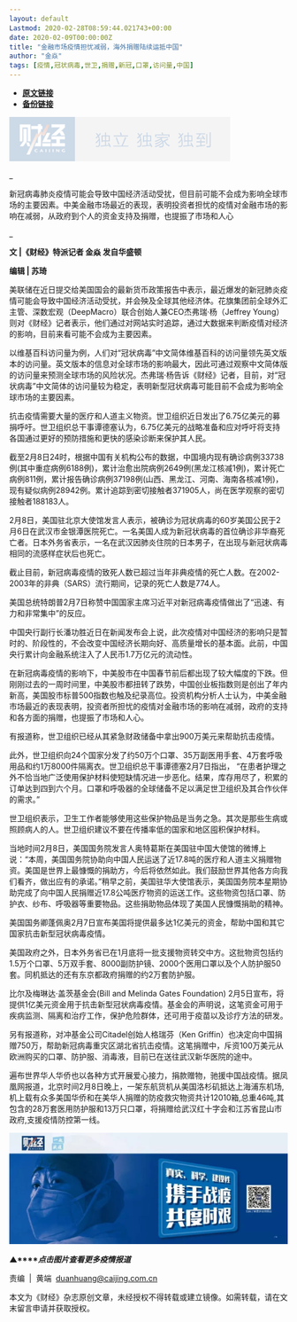 ```yaml
---
layout: default
Lastmod: 2020-02-28T08:59:44.021743+00:00
date: 2020-02-09T00:00:00Z
title: "金融市场疫情担忧减弱，海外捐赠陆续运抵中国"
author: "金焱"
tags: [疫情,冠状病毒,世卫,捐赠,新冠,口罩,访问量,中国]
---
```


* [**原文链接**](http://mp.weixin.qq.com/s?__biz=MjM5NDU5NTM4MQ==&mid=2653353861&idx=4&sn=62a641a415c64616963fc156d59fd316&chksm=bd5700df8a2089c9f9318c3822646015e7f6c1278610d4f1eeb03de226d513f0db03eb2af728#rd)
* [**备份链接**](http://archive.today/Cc35q)


![](/images/post/77e6cfb5c7ef66e00d9bd04f74961594.jpg)

\_

新冠病毒肺炎疫情可能会导致中国经济活动受扰，但目前可能不会成为影响全球市场的主要因素。中美金融市场最近的表现，表明投资者担忧的疫情对金融市场的影响在减弱，从政府到个人的资金支持及捐赠，也提振了市场和人心

\_

**文 |《财经》特派记者 金焱 发自华盛顿**

**编辑 | 苏琦**

美联储在近日提交给美国国会的最新货币政策报告中表示，最近爆发的新冠肺炎疫情可能会导致中国经济活动受扰，并会殃及全球其他经济体。花旗集团前全球外汇主管、深数宏观（DeepMacro）联合创始人兼CEO杰弗瑞·杨（Jeffrey Young）则对《财经》记者表示，他们通过对网站实时追踪，通过大数据来判断疫情对经济的影响，目前来看可能不会成为主要因素。

以维基百科访问量为例，人们对“冠状病毒”中文简体维基百科的访问量领先英文版本的访问量。英文版本的信息对全球市场的影响最大，因此可通过观察中文简体版的访问量来预测全球市场的风险状况。杰弗瑞·杨告诉《财经》记者，目前，对“冠状病毒”中文简体的访问量较为稳定，表明新型冠状病毒可能目前不会成为影响全球市场的主要因素。

抗击疫情需要大量的医疗和人道主义物资。世卫组织近日发出了6.75亿美元的募捐呼吁。世卫组织总干事谭德塞认为，6.75亿美元的战略准备和应对呼吁将支持各国通过更好的预防措施和更快的感染诊断来保护其人民。

截至2月8日24时，根据中国有关机构公布的数据，中国境内现有确诊病例33738例(其中重症病例6188例)，累计治愈出院病例2649例(黑龙江核减1例)，累计死亡病例811例，累计报告确诊病例37198例(山西、黑龙江、河南、海南各核减1例)，现有疑似病例28942例。累计追踪到密切接触者371905人，尚在医学观察的密切接触者188183人。

2月8日，美国驻北京大使馆发言人表示，被确诊为冠状病毒的60岁美国公民于2月6日在武汉市金银潭医院死亡。一名美国人成为新冠状病毒的首位确诊非华裔死亡者。日本外务省表示，一名在武汉因肺炎住院的日本男子，在出现与新冠状病毒相同的流感样症状后也死亡。

截止目前，新冠病毒疫情的致死人数已超过当年非典疫情的死亡人数。在2002-2003年的非典（SARS）流行期间，记录的死亡人数是774人。

美国总统特朗普2月7日称赞中国国家主席习近平对新冠病毒疫情做出了“迅速、有力和非常集中”的反应。

中国央行副行长潘功胜近日在新闻发布会上说，此次疫情对中国经济的影响只是暂时的、阶段性的，不会改变中国经济长期向好、高质量增长的基本面。此前，中国央行累计向金融系统注入了人民币1.7万亿元的流动性。

在新冠病毒疫情的影响下，中美股市在中国春节前后都出现了较大幅度的下跌。但刚刚过去的一周时间里，中美股市都扭转了跌势，中国创业板指数则是创出了年内新高，美国股市标普500指数也触及纪录高位。投资机构分析人士认为，中美金融市场最近的表现表明，投资者所担忧的疫情对金融市场的影响在减弱，政府的支持和各方面的捐赠，也提振了市场和人心。

有报道称，世卫组织已经从其紧急财政储备中拿出900万美元来帮助抗击疫情。

此外，世卫组织向24个国家分发了约50万个口罩、35万副医用手套、4万套呼吸用品和约1万8000件隔离衣。世卫组织总干事谭德塞2月7日指出， “在患者护理之外不恰当地广泛使用保护材料使短缺情况进一步恶化。结果，库存用尽了，积累的订单达到四到六个月。口罩和呼吸器的全球储备不足以满足世卫组织及其合作伙伴的需求。”

世卫组织表示，卫生工作者能够使用这些保护物品是当务之急。其次是那些生病或照顾病人的人。世卫组织建议不要在传播率低的国家和地区囤积保护材料。

当地时间2月8日，美国国务院发言人奥特葛斯在美国驻中国大使馆的微博上说：“本周，美国国务院协助向中国人民运送了近17.8吨的医疗和人道主义捐赠物资。美国是世界上最慷慨的捐助方，今后将依然如此。我们鼓励世界其他各方向我们看齐，做出应有的承诺。”稍早之前，美国驻华大使馆表示，美国国务院本星期协助完成了向中国人民捐赠近17.8公吨医疗物资的运送工作。这些物资包括口罩、防护衣、纱布、呼吸器等重要物品。这些捐助物品体现了美国人民慷慨捐助的精神。

美国国务卿蓬佩奥2月7日宣布美国将提供最多达1亿美元的资金，帮助中国和其它国家抗击新型冠状病毒疫情。

美国政府之外，日本外务省已在1月底将一批支援物资转交中方。这批物资包括约1.5万个口罩、5万双手套、8000副防护镜、2000个医用口罩以及个人防护服50套。同机抵达的还有东京都政府捐赠的约2万套防护服。

比尔及梅琳达·盖茨基金会(Bill and Melinda Gates Foundation) 2月5日宣布，将提供1亿美元资金用于抗击新型冠状病毒疫情。基金会的声明说，这笔资金可用于疾病监测、隔离和治疗工作，保护危险群体，还可用于疫苗以及诊疗方法的研发。

另有报道称，对冲基金公司Citadel创始人格瑞芬（Ken Griffin）也决定向中国捐赠750万，帮助新冠病毒重灾区湖北省抗击疫情。这笔捐赠中，斥资100万美元从欧洲购买的口罩、防护服、消毒液，目前已在送往武汉新华医院的途中。

遍布世界华人华侨也以各种方式开展爱心接力，捐款赠物，驰援中国战疫情。据凤凰网报道，北京时间2月8日晚上，一架东航货机从美国洛杉矶抵达上海浦东机场,机上载有众多美国华侨和在美华人捐赠的防疫救灾物资共计12010箱,总重46吨,其包含的28万套医用防护服和13万只口罩，将捐赠给武汉红十字会和江苏省昆山市政府,支援疫情防控第一线。

[![](/images/post/4d24a5670c9a87791ea8b757d030c0d3.jpg)](https://mp.weixin.qq.com/mp/homepage?__biz=MjM5NDU5NTM4MQ==&hid=29&sn=21c0f34c737748fe3b2c372bb40ae622)

**▲****_点击图片查看更多疫情报道_**

  

  

责编  |  黄端  duanhuang@caijing.com.cn

本文为《财经》杂志原创文章，未经授权不得转载或建立镜像。如需转载，请在文末留言申请并获取授权。

